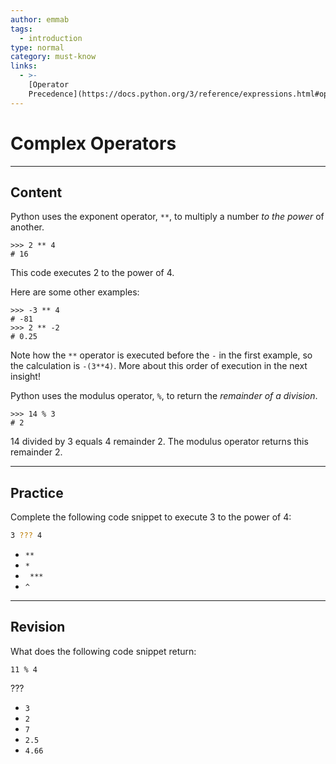 ```yaml
---
author: emmab
tags:
  - introduction
type: normal
category: must-know
links:
  - >-
    [Operator
    Precedence](https://docs.python.org/3/reference/expressions.html#operator-precedence){documentation}
---
```


# Complex Operators


---

## Content

Python uses the exponent operator, `**`, to multiply a number *to the power* of another.

```plain-text
>>> 2 ** 4
# 16
```

This code executes 2 to the power of 4.

Here are some other examples:

```plain-text
>>> -3 ** 4
# -81
>>> 2 ** -2
# 0.25
```

Note how the `**` operator is executed before the `-` in the first example, so the calculation is `-(3**4)`. More about this order of execution in the next insight!

Python uses the modulus operator, `%`, to return the *remainder of a division*.

```plain-text
>>> 14 % 3
# 2
```

14 divided by 3 equals 4 remainder 2. The modulus operator returns this remainder 2.


---

## Practice

Complete the following code snippet to execute 3 to the power of 4:

```bash
3 ??? 4
```

- `**`
- `*`
- ` ***`
- `^`


---

## Revision

What does the following code snippet return:

```plain-text
11 % 4
```

???

- `3`
- `2`
- `7`
- `2.5`
- `4.66`
